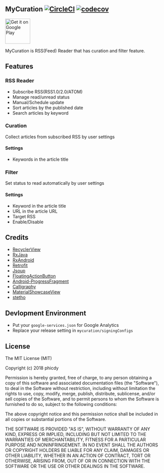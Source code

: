 ## MyCuration  [![CircleCI](https://circleci.com/gh/phicdy/MyCuration.svg?style=svg)](https://circleci.com/gh/phicdy/MyCuration) [![codecov](https://codecov.io/gh/phicdy/MyCuration/branch/master/graph/badge.svg)](https://codecov.io/gh/phicdy/MyCuration)

<a href="https://play.google.com/store/apps/details?id=com.phicdy.mycuration&hl=ja"><img alt="Get it on Google Play" src="https://play.google.com/intl/en_us/badges/images/generic/en_badge_web_generic.png" height="80px"/></a> 

MyCuration is RSS(Feed) Reader that has curation and filter feature.

## Features

### RSS Reader

* Subscribe RSS(RSS1.0/2.0/ATOM)
* Manage read/unread status
* Manual/Schedule update
* Sort articles by the published date
* Search articles by keyword

### Curation

Collect articles from subscribed RSS by user settings

#### Settings

* Keywords in the article title

### Filter

Set status to read automatically by user settings

#### Settings

* Keyword in the article title
* URL in the article URL
* Target RSS
* Enable/Disable

## Credits

* [RecyclerView](https://dl.google.com/dl/android/maven2/index.html)
* [RxJava](https://github.com/ReactiveX/RxJava)
* [RxAndroid](https://github.com/ReactiveX/RxAndroid)
* [Retrofit](https://github.com/square/retrofit)
* [Jsoup](https://github.com/jhy/jsoup/)
* [FloatingActionButton](https://github.com/makovkastar/FloatingActionButton)
* [Android-ProgressFragment](https://github.com/johnkil/Android-ProgressFragment)
* [Calligraphy](https://github.com/chrisjenx/Calligraphy)
* [MaterialShowcaseView](https://github.com/deano2390/MaterialShowcaseView)
* [stetho](https://github.com/facebook/stetho)

## Devlopment Environment

* Put your `google-services.json` for Google Analytics
* Replace your release setting in `mycuration/signingConfigs`

## License

The MIT License (MIT)

Copyright (c) 2018 phicdy

Permission is hereby granted, free of charge, to any person obtaining a copy
of this software and associated documentation files (the "Software"), to deal
in the Software without restriction, including without limitation the rights
to use, copy, modify, merge, publish, distribute, sublicense, and/or sell
copies of the Software, and to permit persons to whom the Software is
furnished to do so, subject to the following conditions:

The above copyright notice and this permission notice shall be included in all
copies or substantial portions of the Software.

THE SOFTWARE IS PROVIDED "AS IS", WITHOUT WARRANTY OF ANY KIND, EXPRESS OR
IMPLIED, INCLUDING BUT NOT LIMITED TO THE WARRANTIES OF MERCHANTABILITY,
FITNESS FOR A PARTICULAR PURPOSE AND NONINFRINGEMENT. IN NO EVENT SHALL THE
AUTHORS OR COPYRIGHT HOLDERS BE LIABLE FOR ANY CLAIM, DAMAGES OR OTHER
LIABILITY, WHETHER IN AN ACTION OF CONTRACT, TORT OR OTHERWISE, ARISING FROM,
OUT OF OR IN CONNECTION WITH THE SOFTWARE OR THE USE OR OTHER DEALINGS IN THE
SOFTWARE.
